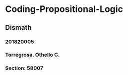 # Coding-Propositional-Logic
## Dismath
### 201820005
### Torregrosa, Othello C.
### Section: 58007
